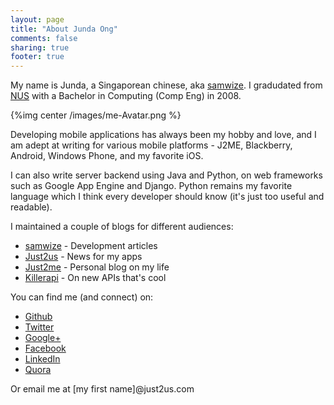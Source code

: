 ```yaml
---
layout: page
title: "About Junda Ong"
comments: false
sharing: true
footer: true
---
```


My name is Junda, a Singaporean chinese, aka [samwize](http://twitter.com/samwize). I gradudated from [NUS](http://www.nus.edu.sg) with a Bachelor in Computing (Comp Eng) in 2008.

{%img center /images/me-Avatar.png %}

Developing mobile applications has always been my hobby and love, and I am adept at writing for various mobile platforms - J2ME, Blackberry, Android, Windows Phone, and my favorite iOS.

I can also write server backend using Java and Python, on web frameworks such as Google App Engine and Django. Python remains my favorite language which I think every developer should know (it's just too useful and readable).

I maintained a couple of blogs for different audiences:

- [samwize](http://samwize.just2us.com) - Development articles
- [Just2us](http://blog.just2us.com) - News for my apps
- [Just2me](http://just2me.com) - Personal blog on my life
- [Killerapi](http://killerapi.blogspot.com) - On new APIs that's cool

You can find me (and connect) on:

- [Github](https://github.com/samwize)
- [Twitter](http://twitter.com/samwize)
- [Google+](https://plus.google.com/u/0/106598772775527729355)
- [Facebook](http://facebook.com/ongjunda)
- [LinkedIn](http://sg.linkedin.com/in/junda)
- [Quora](http://www.quora.com/Junda-Ong)

Or email me at [my first name]@just2us.com
